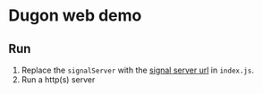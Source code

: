 # Dugon web demo

## Run

1. Replace the `signalServer` with the [signal server url](https://github.com/0-u-0/dugon-signal-server)   in `index.js`.
2. Run a http(s) server 